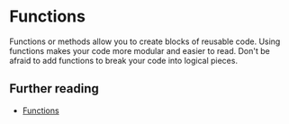 # Functions

Functions or methods allow you to create blocks of reusable code. Using functions makes your code more modular and easier to read. Don't be afraid to add functions to break your code into logical pieces.

## Further reading

- [Functions](https://developer.mozilla.org/en-US/docs/Web/JavaScript/Reference/Functions)
